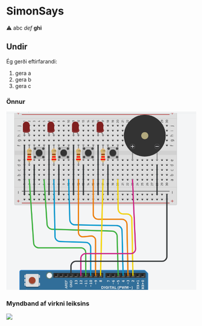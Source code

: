 # SimonSays

:warning: abc *def* **ghi**

## Undir

Ég gerði eftirfarandi:

1. gera a
2. gera b
3. gera c

### Önnur

![](./simonFrumtengimynd.PNG)

### Myndband af virkni leiksins

[![](https://img.youtube.com/FsQ9kMp2GoY/1.jpg)](https://www.youtube.com/watch?v=FsQ9kMp2GoY)
